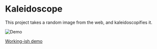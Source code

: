 # Kaleidoscope
This project takes a random image from the web, and kaleidoscopifies it.

![Demo](https://media.discordapp.net/attachments/686456055576002576/846087157302427668/ezgif-3-e89281d1daf6.gif)

[Working-ish demo](https://kaleidoscope.itchono.repl.co/)
